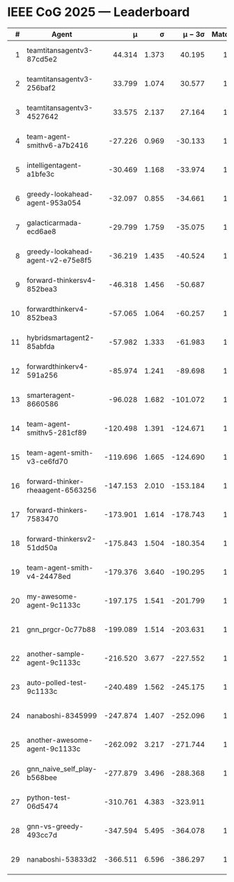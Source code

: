 # IEEE CoG 2025 — Leaderboard

| # | Agent | μ | σ | μ − 3σ | Matches | Updated |
|---:|---|---:|---:|---:|---:|---|
| 1 | teamtitansagentv3-87cd5e2 | 44.314 | 1.373 | 40.195 | 1292 | 2025-08-17 22:01 |
| 2 | teamtitansagentv3-256baf2 | 33.799 | 1.074 | 30.577 | 1472 | 2025-08-17 22:01 |
| 3 | teamtitansagentv3-4527642 | 33.575 | 2.137 | 27.164 | 1380 | 2025-08-17 22:01 |
| 4 | team-agent-smithv6-a7b2416 | -27.226 | 0.969 | -30.133 | 1180 | 2025-08-17 22:01 |
| 5 | intelligentagent-a1bfe3c | -30.469 | 1.168 | -33.974 | 1079 | 2025-08-17 22:01 |
| 6 | greedy-lookahead-agent-953a054 | -32.097 | 0.855 | -34.661 | 1280 | 2025-08-17 22:01 |
| 7 | galacticarmada-ecd6ae8 | -29.799 | 1.759 | -35.075 | 1480 | 2025-08-17 22:01 |
| 8 | greedy-lookahead-agent-v2-e75e8f5 | -36.219 | 1.435 | -40.524 | 1480 | 2025-08-17 22:01 |
| 9 | forward-thinkersv4-852bea3 | -46.318 | 1.456 | -50.687 | 953 | 2025-08-17 22:01 |
| 10 | forwardthinkerv4-852bea3 | -57.065 | 1.064 | -60.257 | 1073 | 2025-08-17 22:01 |
| 11 | hybridsmartagent2-85abfda | -57.982 | 1.333 | -61.983 | 1228 | 2025-08-17 22:01 |
| 12 | forwardthinkerv4-591a256 | -85.974 | 1.241 | -89.698 | 1103 | 2025-08-17 22:01 |
| 13 | smarteragent-8660586 | -96.028 | 1.682 | -101.072 | 1120 | 2025-08-17 22:01 |
| 14 | team-agent-smithv5-281cf89 | -120.498 | 1.391 | -124.671 | 1300 | 2025-08-17 22:01 |
| 15 | team-agent-smith-v3-ce6fd70 | -119.696 | 1.665 | -124.690 | 1420 | 2025-08-17 22:01 |
| 16 | forward-thinker-rheaagent-6563256 | -147.153 | 2.010 | -153.184 | 1296 | 2025-08-17 22:01 |
| 17 | forward-thinkers-7583470 | -173.901 | 1.614 | -178.743 | 1060 | 2025-08-17 22:01 |
| 18 | forward-thinkersv2-51dd50a | -175.843 | 1.504 | -180.354 | 1356 | 2025-08-17 22:01 |
| 19 | team-agent-smith-v4-24478ed | -179.376 | 3.640 | -190.295 | 1260 | 2025-08-17 22:01 |
| 20 | my-awesome-agent-9c1133c | -197.175 | 1.541 | -201.799 | 1600 | 2025-08-17 22:01 |
| 21 | gnn_prgcr-0c77b88 | -199.089 | 1.514 | -203.631 | 1260 | 2025-08-17 22:01 |
| 22 | another-sample-agent-9c1133c | -216.520 | 3.677 | -227.552 | 1180 | 2025-08-17 22:01 |
| 23 | auto-polled-test-9c1133c | -240.489 | 1.562 | -245.175 | 1080 | 2025-08-17 22:01 |
| 24 | nanaboshi-8345999 | -247.874 | 1.407 | -252.096 | 1240 | 2025-08-17 22:01 |
| 25 | another-awesome-agent-9c1133c | -262.092 | 3.217 | -271.744 | 1260 | 2025-08-17 22:01 |
| 26 | gnn_naive_self_play-b568bee | -277.879 | 3.496 | -288.368 | 1080 | 2025-08-17 22:01 |
| 27 | python-test-06d5474 | -310.761 | 4.383 | -323.911 | 980 | 2025-08-17 22:01 |
| 28 | gnn-vs-greedy-493cc7d | -347.594 | 5.495 | -364.078 | 1240 | 2025-08-17 22:01 |
| 29 | nanaboshi-53833d2 | -366.511 | 6.596 | -386.297 | 1120 | 2025-08-17 22:01 |
